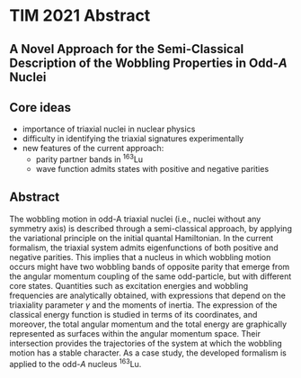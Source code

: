 # TIM 2021 Abstract

## A Novel Approach for the Semi-Classical Description of the Wobbling Properties in Odd-$A$ Nuclei

## Core ideas

- importance of triaxial nuclei in nuclear physics
- difficulty in identifying the triaxial signatures experimentally
- new features of the current approach:
  - parity partner bands in $^{163}$Lu
  - wave function admits states with positive and negative parities

## Abstract

The wobbling motion in odd-A triaxial nuclei (i.e., nuclei without any symmetry axis) is described through a semi-classical approach, by applying the variational principle on the initial quantal Hamiltonian. In the current formalism, the triaxial system admits eigenfunctions of both positive and negative parities. This implies that a nucleus in which wobbling motion occurs might have two wobbling bands of opposite parity that emerge from the angular momentum coupling of the same odd-particle, but with different core states. Quantities such as excitation energies and wobbling frequencies are analytically obtained, with expressions that depend on the triaxiality parameter $\gamma$ and the moments of inertia. The expression of the classical energy function is studied in terms of its coordinates, and moreover, the total angular momentum and the total energy are graphically represented as surfaces within the angular momentum space. Their intersection provides the trajectories of the system at which the wobbling motion has a stable character. As a case study, the developed formalism is applied to the odd-$A$ nucleus $^{163}$Lu.
